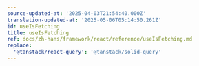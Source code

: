```yaml
---
source-updated-at: '2025-04-03T21:54:40.000Z'
translation-updated-at: '2025-05-06T05:14:50.261Z'
id: useIsFetching
title: useIsFetching
ref: docs/zh-hans/framework/react/reference/useIsFetching.md
replace:
  '@tanstack/react-query': '@tanstack/solid-query'
---
```


